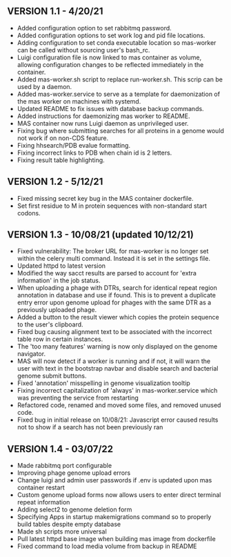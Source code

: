 ## VERSION 1.1 - 4/20/21
- Added configuration option to set rabbitmq password.
- Added configuration options to set work log and pid file locations.
- Adding configuration to set conda executable location so mas-worker can be called without sourcing user's bash_rc.
- Luigi configuration file is now linked to mas container as volume, allowing configuration changes to be reflected immediately in the container.
- Added mas-worker.sh script to replace run-worker.sh. This scrip can be used by a daemon.
- Added mas-worker.service to serve as a template for daemonization of the mas worker on machines with systemd.
- Updated README to fix issues with database backup commands.
- Added instructions for daemonizing mas worker to README.
- MAS container now runs Luigi daemon as unprivileged user.
- Fixing bug where submitting searches for all proteins in a genome would not work if on non-CDS feature.
- Fixing hhsearch/PDB evalue formatting.
- Fixing incorrect links to PDB when chain id is 2 letters.
- Fixing result table highlighting.

## VERSION 1.2 - 5/12/21
- Fixed missing secret key bug in the MAS container dockerfile.
- Set first residue to M in protein sequences with non-standard start codons.

## VERSION 1.3 - 10/08/21 (updated 10/12/21)
- Fixed vulnerability: The broker URL for mas-worker is no longer set within the celery multi command. Instead it is set in the settings file.
- Updated httpd to latest version
- Modified the way sacct results are parsed to account for 'extra information' in the job status.
- When uploading a phage with DTRs, search for identical repeat region annotation in database and use if found. This is to prevent a duplicate entry error upon genome upload for phages with the same DTR as a previously uploaded phage.
- Added a button to the result viewer which copies the protein sequence to the user's clipboard.
- Fixed bug causing alignment text to be associated with the incorrect table row in certain instances.
- The 'too many features' warning is now only displayed on the genome navigator.
- MAS will now detect if a worker is running and if not, it will warn the user with text in the bootstrap navbar and disable search and bacterial genome submit buttons.
- Fixed 'annotation' misspelling in genome visualization tooltip
- Fixing incorrect capitalization of 'always' in mas-worker.service which was preventing the service from restarting
- Refactored code, renamed and moved some files, and removed unused code.
- Fixed bug in initial release on 10/08/21: Javascript error caused results not to show if a search has not been previously ran

## VERSION 1.4 - 03/07/22
- Made rabbitmq port configurable
- Improving phage genome upload errors
- Change luigi and admin user passwords if .env is updated upon mas container restart
- Custom genome upload forms now allows users to enter direct terminal repeat information
- Adding select2 to genome deletion form
- Specifying Apps in startup makemigrations command so to properly build tables despite empty database
- Made sh scripts more universal
- Pull latest httpd base image when building mas image from dockerfile
- Fixed command to load media volume from backup in README